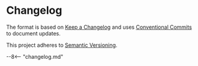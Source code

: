 # Changelog

The format is based on [Keep a Changelog](https://keepachangelog.com/en/1.0.0/) and uses [Conventional Commits](https://www.conventionalcommits.org/en/v1.0.0/) to document updates.

This project adheres to [Semantic Versioning](https://semver.org/spec/v2.0.0.html).

--8<-- "changelog.md"
